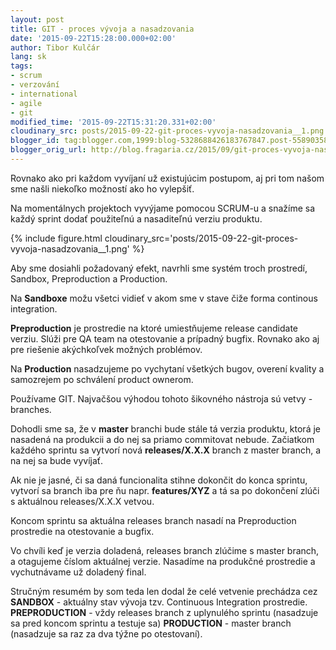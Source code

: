 ```yaml
---
layout: post
title: GIT - proces vývoja a nasadzovania
date: '2015-09-22T15:28:00.000+02:00'
author: Tibor Kulčár
lang: sk
tags:
- scrum
- verzování
- international
- agile
- git
modified_time: '2015-09-22T15:31:20.331+02:00'
cloudinary_src: posts/2015-09-22-git-proces-vyvoja-nasadzovania__1.png
blogger_id: tag:blogger.com,1999:blog-5328688426183767847.post-5589035804181042989
blogger_orig_url: http://blog.fragaria.cz/2015/09/git-proces-vyvoja-nasadzovania.html
---
```


Rovnako ako pri každom vyvíjaní už existujúcim postupom, aj pri tom
našom sme našli niekoľko možností ako ho vylepšiť.

Na momentálnych projektoch vyvýjame pomocou SCRUM-u a snažíme sa každý
sprint dodať použiteľnú a nasaditeľnú verziu
produktu.

{% include figure.html cloudinary_src='posts/2015-09-22-git-proces-vyvoja-nasadzovania__1.png' %}

Aby sme dosiahli požadovaný efekt, navrhli sme systém troch prostredí,
Sandbox, Preproduction a Production.

Na **Sandboxe** možu všetci vidieť v akom sme v stave čiže forma
continous integration.

**Preproduction** je prostredie na ktoré umiestňujeme release candidate
verziu. Slúži pre QA team na otestovanie a prípadný bugfix. Rovnako ako
aj pre riešenie akýchkoľvek možných problémov.

Na **Production** nasadzujeme po vychytaní všetkých bugov, overení
kvality a samozrejem po schválení product ownerom.

Používame GIT. Najvačšou výhodou tohoto šikovného nástroja sú vetvy -
branches.

Dohodli sme sa, že v **master** branchi bude stále tá verzia produktu,
ktorá je nasadená na produkcii a do nej sa priamo commitovat nebude.
Začiatkom každého sprintu sa vytvorí nová **releases/X.X.X** branch z
master branch, a na nej sa bude vyvíjať.

Ak nie je jasné, či sa daná funcionalita stihne dokončit do konca
sprintu, vytvorí sa branch iba pre ňu napr. **features/XYZ** a tá sa po
dokončení zlúči s aktuálnou releases/X.X.X vetvou.

Koncom sprintu sa aktuálna releases branch nasadí na Preproduction
prostredie na otestovanie a bugfix.

Vo chvíli keď je verzia doladená, releases branch zlúčime s master
branch, a otagujeme číslom aktuálnej verzie. Nasadíme na produkčné
prostredie a vychutnávame už doladený final.

Stručným resumém by som teda len dodal že celé vetvenie prechádza cez
**SANDBOX** - aktuálny stav vývoja tzv. Continuous Integration
prostredie.
**PREPRODUCTION** - vždy releases branch z uplynulého sprintu (nasadzuje
sa pred koncom sprintu a testuje sa)
**PRODUCTION** - master branch (nasadzuje sa raz za dva týžne po
otestovaní).
